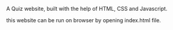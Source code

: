 A Quiz website, built with the help of HTML, CSS and Javascript.

this website can be run on browser by opening index.html file.